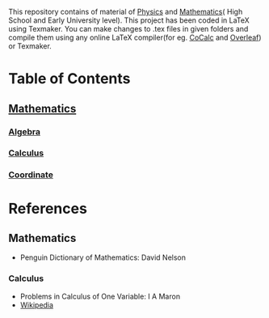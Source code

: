 This repository contains of material of [Physics]() and [Mathematics](https://github.com/DivyamSamarwal/awesome-math-and-physics/tree/main/Math/Resources)( High School and Early University level).
This project has been coded in LaTeX using Texmaker. You can make changes to .tex files in given folders and compile them using any online LaTeX compiler(for eg. [CoCalc](https://cocalc.com/features/latex-editor) and [Overleaf](https://www.overleaf.com/)) or Texmaker.
# Table of Contents
## [Mathematics](https://github.com/DivyamSamarwal/awesome-math-and-physics/tree/main/Math/Resources)
### [Algebra](https://github.com/DivyamSamarwal/awesome-math-and-physics/tree/main/Math/Resources/Algebra)
### [Calculus](https://github.com/DivyamSamarwal/awesome-math-and-physics/blob/main/Math/Resources/Calculus/Calculus.pdf)
### [Coordinate](https://github.com/DivyamSamarwal/awesome-math-and-physics/tree/main/Math/Resources/Coordinate)

# References
## Mathematics
- Penguin Dictionary of Mathematics: David Nelson
### Calculus 
- Problems in Calculus of One Variable: I A Maron
- [Wikipedia](https://en.wikipedia.org/wiki/Calculus)
